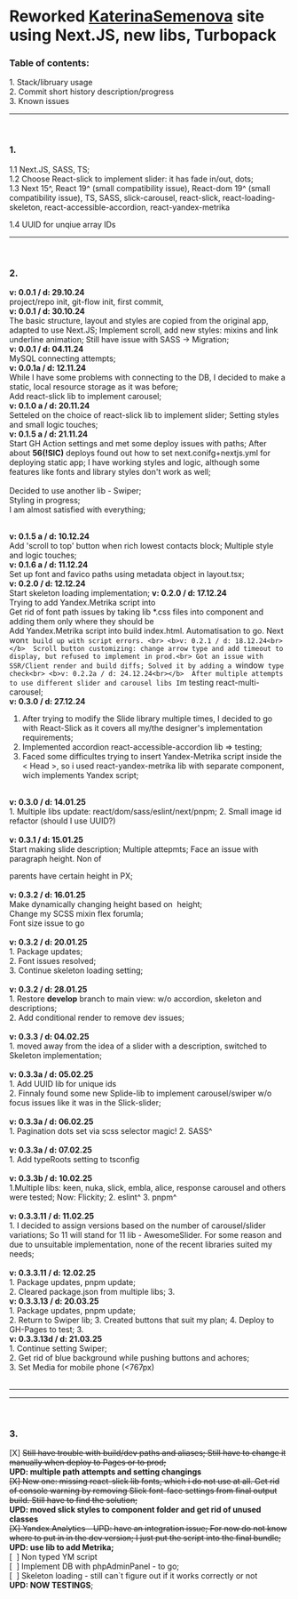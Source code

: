 <h1>Reworked <a href="https://katerinasemenova.ru"> KaterinaSemenova</a> site using Next.JS, new libs, Turbopack</h1>

<h3>Table of contents:</h3>
1. Stack/libruary usage<br>
2. Commit short history description/progress<br>
3. Known issues
<hr>
<br>
<h3> 1.</h3>
1.1 Next.JS, SASS, TS;<br>
1.2 Choose React-slick to implement slider: it has fade in/out, dots; <br>
1.3 Next 15^, React 19^ (small compatibility issue), React-dom 19^ (small compatibility issue), TS, SASS, slick-carousel, react-slick, react-loading-skeleton, react-accessible-accordion, react-yandex-metrika

1.4 UUID for unqiue array IDs

<hr>
<br>
<h3> 2.</h3>
<b>v: 0.0.1 / d: 29.10.24</b> <br>    
project/repo init, git-flow init, first commit,
<br>
<b>v: 0.0.1 / d: 30.10.24</b> <br>    
The basic structure, layout and styles are copied from the original app, adapted to use Next.JS;
Implement scroll, add new styles: mixins and link underline animation;
Still have issue with SASS -> Migration;
<br>  
<b>v: 0.0.1 / d: 04.11.24<br></b> 
MySQL connecting attempts;    <br>
<b>v: 0.0.1a / d: 12.11.24<br></b> 
While I have some problems with connecting to the DB, I decided to make a static, local resource storage as it was before;
<br>Add react-slick lib to implement carousel;
<br>
<b>v: 0.1.0 a / d: 20.11.24<br></b> 
Setteled on the choice of react-slick lib to implement slider;
Setting styles and small logic touches;
<br><b>v: 0.1.5 a / d: 21.11.24<br></b> 
Start GH Action settings and met some deploy issues with paths;
After about <b>56(!SIC)</b> deploys found out how to set next.conifg+nextjs.yml for deploying static app;
I have working styles and logic, although some features like fonts and library styles don't work as well;
<br><br>
Decided to use another lib - Swiper;<br>
Styling in progress;<br>
I am almost satisfied with everything;

<br><b>v: 0.1.5 a / d: 10.12.24<br></b> 
Add 'scroll to top' button when rich lowest contacts block;
Multiple style and logic touches;<br>
<b>v: 0.1.6 a / d: 11.12.24<br></b> 
Set up font and favico paths using metadata object in layout.tsx;<br>
<b>v: 0.2.0 / d: 12.12.24<br></b> 
Start skeleton loading implementation;
<b>v: 0.2.0 / d: 17.12.24<br></b> 
Trying to add Yandex.Metrika script into <Head><br>
Get rid of font path issues by taking lib *.css files into component and adding them only where they should be<br>
Add Yandex.Metrika script into build index.html. Automatisation to go.
Next won`t build up with script errors. <br>
<b>v: 0.2.1 / d: 18.12.24<br></b> 
Scroll button customizing: change arrow type and add timeout to display, but refused to implement in prod.<br>
Got an issue with SSR/Client render and build diffs; Solved it by adding a `window` type check<br>
<b>v: 0.2.2a / d: 24.12.24<br></b> 
After multiple attempts to use different slider and carousel libs I`m testing react-multi-carousel;<br>
<b>v: 0.3.0 / d: 27.12.24<br></b> 
1. After trying to modify the Slide library multiple times, I decided to go with React-Slick as it covers all my/the designer's implementation requirements;<br>
2. Implemented accordion react-accessible-accordion lib => testing;<br>
3. Faced some difficultes trying to insert Yandex-Metrika script inside the < Head >, so i used react-yandex-metrika lib with separate component, wich implements Yandex script;
<br>
<b>v: 0.3.0 / d: 14.01.25<br></b> 
1. Multiple libs update: react/dom/sass/eslint/next/pnpm;
2. Small image id refactor (should I use UUID?)<br>
<br><b>v: 0.3.1 / d: 15.01.25<br></b> 
Start making slide description; Multiple attepmts; Face an issue with paragraph height. Non of <p> parents have certain height in PX;<br>
<br><b>v: 0.3.2 / d: 16.01.25<br></b> 
Make dynamically changing height based on <Image> height;<br>
Change my SCSS mixin flex forumla;<br>
Font size issue to go<br>
<br><b>v: 0.3.2 / d: 20.01.25<br></b> 
1. Package updates;<br>
2. Font issues resolved;<br>
3. Continue skeleton loading setting;<br>
<br><b>v: 0.3.2 / d: 28.01.25<br></b> 
1. Restore <b>develop</b> branch to main view: w/o accordion, skeleton and descriptions;<br>
2. Add conditional render to remove dev issues;<br>
<br><b>v: 0.3.3 / d: 04.02.25<br></b> 
1. moved away from the idea of ​​a slider with a description, switched to Skeleton implementation;<br>
<br><b>v: 0.3.3a / d: 05.02.25<br></b> 
1. Add UUID lib for unique ids<br>
2. Finnaly found some new Splide-lib to implement carousel/swiper w/o focus issues like it was in the Slick-slider;<br>
<br><b>v: 0.3.3a / d: 06.02.25<br></b> 
1. Pagination dots set via scss selector magic!
2. SASS^<br>
<br><b>v: 0.3.3a / d: 07.02.25<br></b> 
1. Add typeRoots setting to tsconfig<br>
<br><b>v: 0.3.3b / d: 10.02.25<br></b> 
1.Multiple libs: keen, nuka, slick, embla, alice, response carousel and others were tested;
Now: Flickity;
2. eslint^
3. pnpm^<br>
<br><b>v: 0.3.3.11 / d: 11.02.25<br></b> 
1. I decided to assign versions based on the number of carousel/slider variations; So 11 will stand for 11 lib - AwesomeSlider. For some reason and due to unsuitable implementation, none of the recent libraries suited my needs;<br>
<br><b>v: 0.3.3.11 / d: 12.02.25<br></b>
1. Package updates, pnpm update;<br>
2. Cleared package.json from multiple libs;
3. <br><b>v: 0.3.3.13 / d: 20.03.25<br></b>
1. Package updates, pnpm update;<br>
2. Return to Swiper lib;
3. Created buttons that suit my plan;
4. Deploy to GH-Pages to test;
3. <br><b>v: 0.3.3.13d / d: 21.03.25<br></b>
1. Continue setting Swiper;<br>
2. Get rid of blue background while pushing buttons and achores;<br>
3. Set Media for mobile phone (<767px) <br>
<br>
<hr>
<hr>
<br>
<h3> 3.</h3>
[X] <del>Still have trouble with build/dev paths and aliases; Still have to change it manually when deploy to Pages or to prod;</del><br>
<b>UPD: multiple path attempts and setting changings</b><br>
<del>[X] New one: missing react-slick lib fonts, which i do not use at all. Get rid of console warning by removing Slick font-face settings from final output build. Still have to find the solution;</del><br>
<b>UPD: moved slick styles to component folder and get rid of unused classes</b><br>
<del>[X] Yandex.Analytics - UPD: have an integration issue; For now do not know where to put in in the dev version; I just put the script into the final bundle;</del><br>
<b>UPD: use lib to add Metrika;</b><br>
[&nbsp;&nbsp;] Non typed YM script<br>
[&nbsp;&nbsp;] Implement DB with phpAdminPanel - to go;<br>
[&nbsp;&nbsp;] Skeleton loading - still can`t figure out if it works correctly or not<br> <strong>UPD: NOW TESTINGS</strong>;<br>
